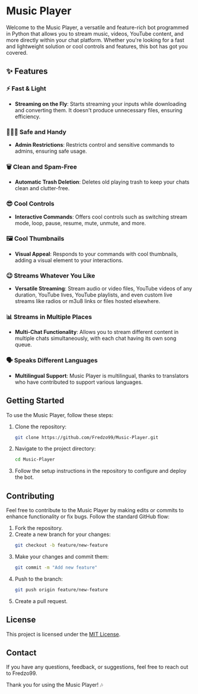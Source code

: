 # Music Player

Welcome to the Music Player, a versatile and feature-rich bot programmed in Python that allows you to stream music, videos, YouTube content, and more directly within your chat platform. Whether you're looking for a fast and lightweight solution or cool controls and features, this bot has got you covered.

## ✨ Features

### ⚡️ Fast & Light

- **Streaming on the Fly**: Starts streaming your inputs while downloading and converting them. It doesn't produce unnecessary files, ensuring efficiency.

### 👮🏻‍♀️ Safe and Handy

- **Admin Restrictions**: Restricts control and sensitive commands to admins, ensuring safe usage.

### 🗑 Clean and Spam-Free

- **Automatic Trash Deletion**: Deletes old playing trash to keep your chats clean and clutter-free.

### 😎 Cool Controls

- **Interactive Commands**: Offers cool controls such as switching stream mode, loop, pause, resume, mute, unmute, and more.

### 🖼 Cool Thumbnails

- **Visual Appeal**: Responds to your commands with cool thumbnails, adding a visual element to your interactions.

### 😉 Streams Whatever You Like

- **Versatile Streaming**: Stream audio or video files, YouTube videos of any duration, YouTube lives, YouTube playlists, and even custom live streams like radios or m3u8 links or files hosted elsewhere.

### 📊 Streams in Multiple Places

- **Multi-Chat Functionality**: Allows you to stream different content in multiple chats simultaneously, with each chat having its own song queue.

### 🗣 Speaks Different Languages

- **Multilingual Support**: Music Player is multilingual, thanks to translators who have contributed to support various languages.

## Getting Started

To use the Music Player, follow these steps:

1. Clone the repository:
   ```bash
   git clone https://github.com/Fredzo99/Music-Player.git
   ```

2. Navigate to the project directory:
   ```bash
   cd Music-Player
   ```

3. Follow the setup instructions in the repository to configure and deploy the bot.

## Contributing

Feel free to contribute to the Music Player by making edits or commits to enhance functionality or fix bugs. Follow the standard GitHub flow:

1. Fork the repository.
2. Create a new branch for your changes:
   ```bash
   git checkout -b feature/new-feature
   ```
3. Make your changes and commit them:
   ```bash
   git commit -m "Add new feature"
   ```
4. Push to the branch:
   ```bash
   git push origin feature/new-feature
   ```
5. Create a pull request.

## License

This project is licensed under the [MIT License](LICENSE).

## Contact

If you have any questions, feedback, or suggestions, feel free to reach out to Fredzo99.

Thank you for using the Music Player! 🎶
